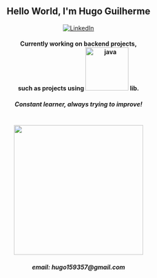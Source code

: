 <h2 align = "center">Hello World, I'm Hugo Guilherme</h2>
<p align="center">

  <a href=https://www.linkedin.com/in/hugo-guilherme-costa>
    <img src="https://img.shields.io/badge/LinkedIn-000?style=for-the-badge&logo=linkedin&logoColor=blue" alt="LinkedIn"/>
  </a>

  <h4 align="center">Currently working on backend projects,<br/>such as projects using <img src="https://img.shields.io/badge/Java-ED8B00?style=for-the-badge&logo=openjdk&logoColor=white" width="100" alt="java"/> lib.</h4>
  <h5 align="center">Constant learner, always trying to improve!<br/><br/></h5>

</p>

<p align="center">
  <a href='https://github.com/anuraghazra/github-readme-stats'> 
    <img src="https://github-readme-stats.vercel.app/api/top-langs/?username=HugoGuilherme&layout=compact&theme=gruvbox" style="max-width:100%;" width="300">       </a>
  <p align="center">
</p>

  <h5 align="center"> email: hugo159357@gmail.com<h5>
</p>
</h2>
